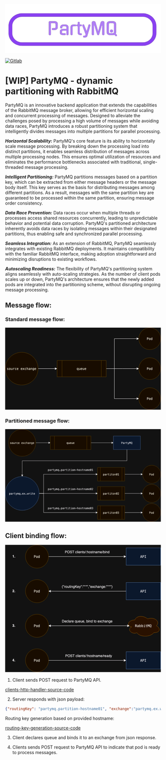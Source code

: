 ![logo.png](docs%2Flogo.png)

[![Gitlab](https://gitlab.com/dnsx2k1/partymq/badges/master/pipeline.svg)](https://gitlab.com/dnsx2k1/partymq)

# [WIP] PartyMQ - dynamic partitioning with RabbitMQ

PartyMQ is an innovative backend application that extends the capabilities of the RabbitMQ message broker,
allowing for efficient horizontal scaling and concurrent processing of messages.
Designed to alleviate the challenges posed by processing a high volume of messages while avoiding data races,
PartyMQ introduces a robust partitioning system that intelligently divides messages into multiple partitions
for parallel processing.

***Horizontal Scalability:*** PartyMQ's core feature is its ability to horizontally scale message processing.
By breaking down the processing load into distinct partitions,
it enables seamless distribution of messages across multiple processing nodes.
This ensures optimal utilization of resources and eliminates the performance bottlenecks associated with traditional,
single-threaded message processing.

***Intelligent Partitioning:*** PartyMQ partitions messages based on a partition key,
which can be extracted from either message headers or the message body itself.
This key serves as the basis for distributing messages among different partitions.
As a result, messages with the same partition key are guaranteed to be processed within the same partition,
ensuring message order consistency.

***Data Race Prevention:*** Data races occur when multiple threads or processes access shared resources concurrently,
leading to unpredictable behavior and potential data corruption.
PartyMQ's partitioned architecture inherently avoids data races by isolating messages within their designated partitions,
thus enabling safe and synchronized parallel processing.

***Seamless Integration:*** As an extension of RabbitMQ, PartyMQ seamlessly integrates with existing RabbitMQ deployments.
It maintains compatibility with the familiar RabbitMQ interface,
making adoption straightforward and minimizing disruptions to existing workflows.

***Autoscaling Readiness:*** The flexibility of PartyMQ's partitioning system aligns seamlessly with auto-scaling strategies.
As the number of client pods scales up or down,
PartyMQ's architecture ensures that the newly added pods are integrated into the partitioning scheme,
without disrupting ongoing message processing.

## Message flow:

### Standard message flow:

![standard-msg-flow.drawio.png](docs%2Fstandard-msg-flow.drawio.png)

### Partitioned message flow:

![partitioned-msg-flow.drawio.png](docs%2Fpartitioned-msg-flow.drawio.png)

## Client binding flow:

![client-binding.drawio.png](docs%2Fclient-binding.drawio.png)

1. Client sends POST request to PartyMQ API.

[clients-http-handler-source-code](app/cmd/clientshttphandler/http.go)

2. Server responds with json payload:
```json
{"routingKey": "partymq.partition-hostname01", "exchange":"partymq.ex.write"}
```

Routing key generation based on provided hostname:

[routing-key-generation-source-code](app/pkg/helpers/helpers.go)

3. Client declares queue and binds it to an exchange from json response.

4. Clients sends POST request to PartyMQ API to indicate that pod is ready to process messages.
